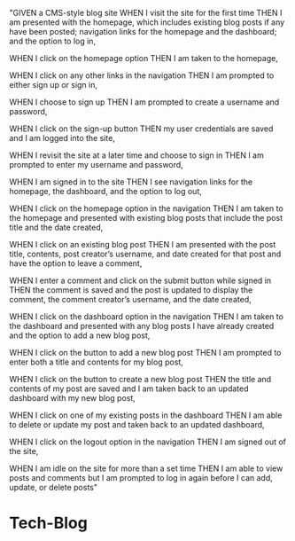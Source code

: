 "GIVEN a CMS-style blog site
WHEN I visit the site for the first time
THEN I am presented with the homepage, which includes existing blog posts if any have been posted; navigation links for the homepage and the dashboard; and the option to log in,

WHEN I click on the homepage option
THEN I am taken to the homepage,

WHEN I click on any other links in the navigation
THEN I am prompted to either sign up or sign in,

WHEN I choose to sign up
THEN I am prompted to create a username and password,

WHEN I click on the sign-up button
THEN my user credentials are saved and I am logged into the site,

WHEN I revisit the site at a later time and choose to sign in
THEN I am prompted to enter my username and password,

WHEN I am signed in to the site
THEN I see navigation links for the homepage, the dashboard, and the option to log out,

WHEN I click on the homepage option in the navigation
THEN I am taken to the homepage and presented with existing blog posts that include the post title and the date created,

WHEN I click on an existing blog post
THEN I am presented with the post title, contents, post creator’s username, and date created for that post and have the option to leave a comment,

WHEN I enter a comment and click on the submit button while signed in
THEN the comment is saved and the post is updated to display the comment, the comment creator’s username, and the date created,

WHEN I click on the dashboard option in the navigation
THEN I am taken to the dashboard and presented with any blog posts I have already created and the option to add a new blog post,

WHEN I click on the button to add a new blog post
THEN I am prompted to enter both a title and contents for my blog post,

WHEN I click on the button to create a new blog post
THEN the title and contents of my post are saved and I am taken back to an updated dashboard with my new blog post,

WHEN I click on one of my existing posts in the dashboard
THEN I am able to delete or update my post and taken back to an updated dashboard,

WHEN I click on the logout option in the navigation
THEN I am signed out of the site,

WHEN I am idle on the site for more than a set time
THEN I am able to view posts and comments but I am prompted to log in again before I can add, update, or delete posts"
# Tech-Blog

